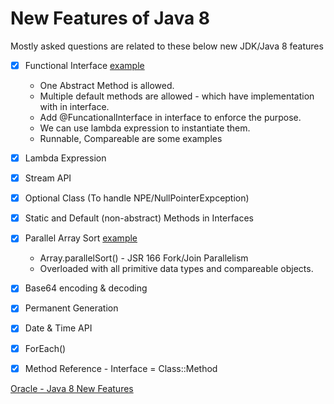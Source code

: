 # New Features of Java 8 

Mostly asked questions are related to these below new JDK/Java 8 features

- [x] Functional Interface [example](/src/com/javafeatures/FunctionalInterface.java)
  - One Abstract Method is allowed.
  - Multiple default methods are allowed - which have implementation with in interface.
  - Add @FuncationalInterface in interface to enforce the purpose.
  - We can use lambda expression to instantiate them.
  - Runnable, Compareable are some examples
- [x] Lambda Expression
- [x] Stream API
- [x] Optional Class (To handle NPE/NullPointerExpception)
- [x] Static and Default (non-abstract) Methods  in Interfaces
- [x] Parallel Array Sort [example](/src/com/javafeatures/ParrallelSorting.java)
  - Array.parallelSort() - JSR 166 Fork/Join Parallelism
  - Overloaded with all primitive data types and compareable objects.
- [x] Base64 encoding & decoding
- [x] Permanent Generation
- [x] Date & Time API
- [x] ForEach()

- [x] Method Reference - Interface = Class::Method


[Oracle - Java 8 New Features](https://www.oracle.com/java/technologies/javase/8-whats-new.html)
